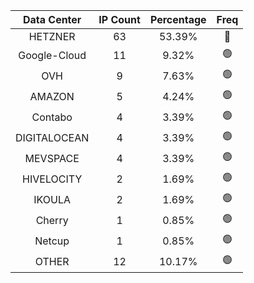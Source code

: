 | Data Center | IP Count | Percentage | Freq |
|:------------:|:--------:|:-----------:|:-----:|
| HETZNER | 63 | 53.39% | 🔴 |
| Google-Cloud | 11 | 9.32% | 🟢 |
| OVH | 9 | 7.63% | 🟢 |
| AMAZON | 5 | 4.24% | 🟢 |
| Contabo | 4 | 3.39% | 🟢 |
| DIGITALOCEAN | 4 | 3.39% | 🟢 |
| MEVSPACE | 4 | 3.39% | 🟢 |
| HIVELOCITY | 2 | 1.69% | 🟢 |
| IKOULA | 2 | 1.69% | 🟢 |
| Cherry | 1 | 0.85% | 🟢 |
| Netcup | 1 | 0.85% | 🟢 |
| OTHER | 12 | 10.17% | 🟢 |